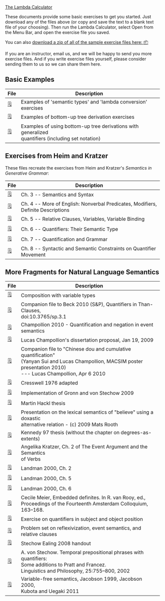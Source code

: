 [The Lambda Calculator](http://lambdacalculator.com)

These documents provide some basic exercises to get you started. Just download
any of the files above (or copy and save the text to a blank text file of your
choosing). Then run the Lambda Calculator, select Open from the Menu Bar, and
open the exercise file you saved.

You can also [ download a zip of all of the sample exercise files here:
📦](https://github.com/dylnb/LambdaCalculator/blob/master/examples/all-exercises.zip?raw=true)

If you are an instructor, email us, and we will be happy to send you more
exercise files. And if you write exercise files yourself, please consider
sending them to us so we can share them here.

## Basic Examples

| File          | Description   |
| ------------- | ------------- |
| [ 🗒 ](https://raw.github.com/dylnb/LambdaCalculator/master/examples/example1.txt) | Examples of 'semantic types' and 'lambda conversion' exercises |
| [ 🗒 ](https://raw.github.com/dylnb/LambdaCalculator/master/examples/example2.txt) | Examples of bottom-up tree derivation exercises |
| [ 🗒 ](https://raw.github.com/dylnb/LambdaCalculator/master/examples/example3.txt) | <span> Examples of using bottom-up tree derivations with generalized <br/> quantifiers (including set notation) </span> |

## Exercises from Heim and Kratzer

These files recreate the exercises from Heim and Kratzer's _Semantics in Generative Grammar_:

| File          | Description   |
| ------------- | ------------- |
| [ 🗒 ](https://raw.github.com/dylnb/LambdaCalculator/master/examples/hk/hk_chapter03.txt) | Ch. 3 -- Semantics and Syntax |
| [ 🗒 ](https://raw.github.com/dylnb/LambdaCalculator/master/examples/hk/hk_chapter04.txt) | <span> Ch. 4 -- More of English: Nonverbal Predicates, Modifiers, <br/> Definite Descriptions </span> |
| [ 🗒 ](https://raw.github.com/dylnb/LambdaCalculator/master/examples/hk/hk_chapter05.txt) | Ch. 5 -- Relative Clauses, Variables, Variable Binding |
| [ 🗒 ](https://raw.github.com/dylnb/LambdaCalculator/master/examples/hk/hk_chapter06.txt) | Ch. 6 -- Quantifiers: Their Semantic Type |
| [ 🗒 ](https://raw.github.com/dylnb/LambdaCalculator/master/examples/hk/hk_chapter07.txt) | Ch. 7 -- Quantification and Grammar |
| [ 🗒 ](https://raw.github.com/dylnb/LambdaCalculator/master/examples/hk/hk_chapter08.txt) | Ch. 8 -- Syntactic and Semantic Constraints on Quantifier Movement |

## More Fragments for Natural Language Semantics

| File          | Description   |
| ------------- | ------------- |
| [ 🗒 ](https://raw.githubusercontent.com/dylnb/LambdaCalculator/master/examples/polymorphism.txt) | <span> Composition with variable types </span> |
| [ 🗒 ](https://raw.github.com/dylnb/LambdaCalculator/master/examples/more-exercises/beck10.txt) | <span> Companion file to Beck 2010 (S&P), Quantifiers in Than-Clauses, <br/> doi:10.3765/sp.3.1 </span> |
| [ 🗒 ](https://raw.github.com/dylnb/LambdaCalculator/master/examples/more-exercises/champollion_2010.txt) | Champollion 2010 - Quantification and negation in event semantics |
| [ 🗒 ](https://raw.github.com/dylnb/LambdaCalculator/master/examples/more-exercises/champollion_dissertation_proposal.txt) | Lucas Champollion's dissertation proposal, Jan 19, 2009 |
| [ 🗒 ](https://raw.github.com/dylnb/LambdaCalculator/master/examples/more-exercises/chinese_dou_and_cumulative_quantification.txt) | <span> Companion file to "Chinese dou and cumulative quantification" <br/> (Yanyan Sui and Lucas Champollion, MACSIM poster presentation 2010) <br/> --- Lucas Champollion, Apr 6 2010 </span> |
| [ 🗒 ](https://raw.github.com/dylnb/LambdaCalculator/master/examples/more-exercises/cresswell76.txt) | Cresswell 1976 adapted |
| [ 🗒 ](https://raw.github.com/dylnb/LambdaCalculator/master/examples/more-exercises/gronn-stechow-09.txt) | Implementation of Gronn and von Stechow 2009 |
| [ 🗒 ](https://raw.github.com/dylnb/LambdaCalculator/master/examples/more-exercises/hackl-thesis.txt) | Martin Hackl thesis |
| [ 🗒 ](https://raw.github.com/dylnb/LambdaCalculator/master/examples/more-exercises/ifa-example.txt) | <span> Presentation on the lexical semantics of "believe" using a doxastic <br/> alternative relation - (c) 2009 Mats Rooth  </span> |
| [ 🗒 ](https://raw.github.com/dylnb/LambdaCalculator/master/examples/more-exercises/kennedy97.txt) | Kennedy 97 thesis (without the chapter on degrees-as-extents) |
| [ 🗒 ](https://raw.github.com/dylnb/LambdaCalculator/master/examples/more-exercises/kratzer_event_argument_ch2.txt) | <span> Angelika Kratzer, Ch. 2 of The Event Argument and the Semantics <br/> of Verbs </span> |
| [ 🗒 ](https://raw.github.com/dylnb/LambdaCalculator/master/examples/more-exercises/landman00_chapter_2.txt) | Landman 2000, Ch. 2 |
| [ 🗒 ](https://raw.github.com/dylnb/LambdaCalculator/master/examples/more-exercises/landman00_chapter_5.txt) | Landman 2000, Ch. 5 |
| [ 🗒 ](https://raw.github.com/dylnb/LambdaCalculator/master/examples/more-exercises/landman00_chapter_6.txt) | Landman 2000, Ch. 6 |
| [ 🗒 ](https://raw.github.com/dylnb/LambdaCalculator/master/examples/more-examples/meier03.txt) | <span> Cecile Meier, Embedded definites. In R. van Rooy, ed., <br/> Proceedings of the Fourteenth Amsterdam Colloquium, 163–168. </span> |
| [ 🗒 ](https://raw.github.com/dylnb/LambdaCalculator/master/examples/more-exercises/quantifierRaising_vs_typeshifting.txt) | Exercise on quantifiers in subject and object position |
|[ 🗒 ](https://raw.github.com/dylnb/LambdaCalculator/master/examples/more-exercises/refl_et_al_ascii.txt) | Problem set on reflexivization, event semantics, and relative clauses |
| [ 🗒 ](https://raw.github.com/dylnb/LambdaCalculator/master/examples/more-exercises/stechow-ealing08.txt) | Stechow Ealing 2008 handout |
| [ 🗒 ](https://raw.github.com/dylnb/LambdaCalculator/master/examples/more-exercises/stechow02.txt) | <span> A. von Stechow. Temporal prepositional phrases with quantifiers: <br/> Some additions to Pratt and Francez. <br/> Linguistics and Philosophy, 25:755–800, 2002 </span> |
| [ 🗒 ](https://raw.github.com/dylnb/LambdaCalculator/master/examples/more-exercises/variable-free-semantics-by-jacobson-and-others.txt) | Variable-free semantics, Jacobson 1999, Jacobson 2000, <br/> Kubota and Uegaki 2011 |
